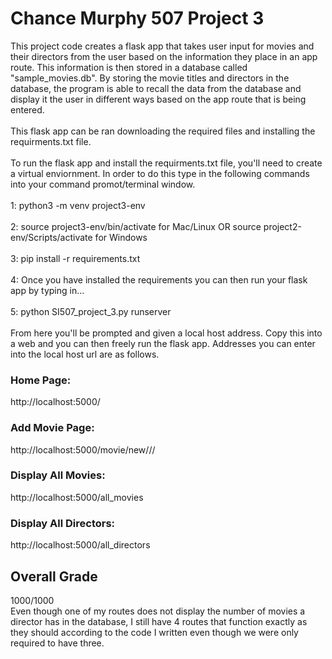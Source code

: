 <h1>Chance Murphy 507 Project 3</h1>
<p>
This project code creates a flask app that takes user input for movies and their directors from the user based on the information
they place in an app route. This information is then stored in a database called "sample_movies.db". By storing the movie titles and directors in the database, the program is able to recall the data from the database and display it the user in different ways based on the app route that is being entered.
<br><br>
This flask app can be ran downloading the required files and installing the requirments.txt file.
<br><br>
To run the flask app and install the requirments.txt file, you'll need to create
a virtual enviornment. In order to do this type in the following commands into
your command promot/terminal window.<br><br>
1: python3 -m venv project3-env
<br><br>
2: source project3-env/bin/activate for Mac/Linux OR source project2-env/Scripts/activate for Windows
<br><br>
3: pip install -r requirements.txt
<br><br>
4: Once you have installed the requirements you can then run your flask app by typing in...
<br><br>
5: python SI507_project_3.py runserver
<br><br>
From here you'll be prompted and given a local host address. Copy this into a web
and you can then freely run the flask app. Addresses you can enter into the local
host url are as follows.
<br>
<h3>Home Page:</h3> http://localhost:5000/
<br>
<h3>Add Movie Page:</h3> http://localhost:5000/movie/new/<name>/<director>/<name>
<br>
<h3>Display All Movies:</h3> http://localhost:5000/all_movies
<br>
<h3>Display All Directors:</h3> http://localhost:5000/all_directors
<br>
<h2>Overall Grade</h2>
1000/1000
<br>
Even though one of my routes does not display the number of movies a director has in the database, I still have 4 routes that function exactly as they should according to the code I written even though we were only required to have three.
</p>
